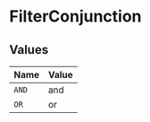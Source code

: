 # FilterConjunction


## Values

| Name  | Value |
| ----- | ----- |
| `AND` | and   |
| `OR`  | or    |